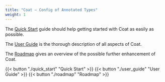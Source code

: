 ```yaml
---
title: "Coat — Config of Annotated Types"
weight: 1
---
```


The [Quick Start](./quick_start) guide should help getting started with Coat as easily as possible.

The [User Guide](./user_guide) is the thorough description of all aspects of Coat.

The [Roadmap](./roadmap) gives an overview of the possible further enhancement of
Coat.


{{< button "./quick_start" "Quick Start" >}} {{< button "./user_guide" "User Guide" >}} {{< button "./roadmap" "Roadmap" >}}

